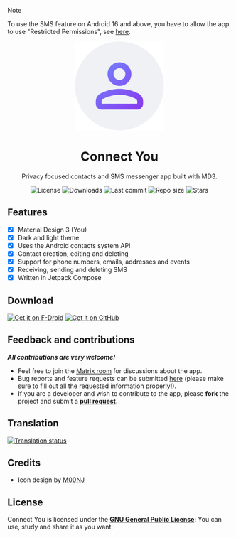 > [!NOTE]
> To use the SMS feature on Android 16 and above, you have to allow the app to use "Restricted Permissions", see [here](https://httpsms.com/blog/grant-send-and-read-sms-permissions-on-android/).
>

<!-- ---------- Header ---------- -->
<div align="center">
  <img width="200" height="200"src="fastlane/metadata/android/en-US/images/icon.png">
  <h1>Connect You</h1>
<p>Privacy focused contacts and SMS messenger app built with MD3.</p>

<!-- ---------- Badges ---------- -->
  <div align="center">
    <img alt="License" src="https://img.shields.io/github/license/you-apps/ConnectYou?color=c3e7ff&style=flat-square">
    <img alt="Downloads" src="https://img.shields.io/github/downloads/you-apps/ConnectYou/total.svg?color=c3e7ff&style=flat-square">
    <img alt="Last commit" src="https://img.shields.io/github/last-commit/you-apps/ConnectYou?color=c3e7ff&style=flat-square">
    <img alt="Repo size" src="https://img.shields.io/github/repo-size/you-apps/ConnectYou?color=c3e7ff&style=flat-square">
    <img alt="Stars" src="https://img.shields.io/github/stars/you-apps/ConnectYou?color=c3e7ff&style=flat-square">
    <br>
</div>
</div>

<!-- ---------- Description ---------- -->
## Features

- [x] Material Design 3 (You)
- [x] Dark and light theme
- [X] Uses the Android contacts system API
- [X] Contact creation, editing and deleting
- [X] Support for phone numbers, emails, addresses and events
- [X] Receiving, sending and deleting SMS
- [X] Written in Jetpack Compose 

<!-- ---------- Download ---------- -->
## Download

[<img src="https://fdroid.gitlab.io/artwork/badge/get-it-on.png" alt="Get it on F-Droid" height="80">](https://f-droid.org/packages/com.bnyro.contacts/)
[<img src="ghbadge.png" alt="Get it on GitHub" height="80">](https://github.com/you-apps/connectyou/releases)

<!-- ---------- Contribution ---------- -->
## Feedback and contributions
***All contributions are very welcome!***

* Feel free to join the [Matrix room](https://matrix.to/#/#you-apps:matrix.org) for discussions about the app.
* Bug reports and feature requests can be submitted [here](https://github.com/you-apps/ConnectYou/issues) (please make sure to fill out all the requested information properly!).
* If you are a developer and wish to contribute to the app, please **fork** the project and submit a [**pull request**](https://help.github.com/articles/about-pull-requests/).

## Translation
<a href="https://hosted.weblate.org/projects/you-apps/connect-you/">
<img src="https://hosted.weblate.org/widgets/you-apps/-/connect-you/287x66-grey.png" alt="Translation status" />
</a>

## Credits
* Icon design by [M00NJ](https://github.com/M00NJ)

## License

Connect You is licensed under the [**GNU General Public License**](https://www.gnu.org/licenses/gpl.html): You can use, study and share it as you want.
